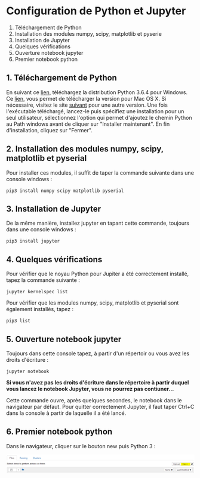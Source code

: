 # Configuration de Python et Jupyter

1. Téléchargement de Python
2. Installation des modules numpy, scipy, matplotlib et pyserie
3. Installation de Jupyter
4. Quelques vérifications
5. Ouverture notebook jupyter
6. Premier notebook python

## 1. Téléchargement de Python
En suivant ce [lien,](https://www.python.org/ftp/python/3.6.4/python-3.6.4-amd64.exe) téléchargez la distribution Python 3.6.4 pour Windows. Ce [lien,](https://www.python.org/ftp/python/3.6.4/python-3.6.4-macosx10.6.pkg) vous permet de télécharger la version pour Mac OS X. Si nécessaire, visitez le site [suivant](https://www.python.org/downloads/release/python-364/) pour une autre version. Une fois l'exécutable téléchargé, lancez-le puis spécifiez une installation pour un seul utilisateur, sélectionnez l'option qui permet d'ajoutez le chemin Python au Path windows avant de cliquer sur "Installer maintenant". En fin d'installation, cliquez sur "Fermer".

## 2. Installation des modules numpy, scipy, matplotlib et pyserial
Pour installer ces modules, il suffit de taper la commande suivante dans une console windows :

    pip3 install numpy scipy matplotlib pyserial
    
## 3. Installation de Jupyter
De la même manière, installez jupyter en tapant cette commande, toujours dans une console windows :

    pip3 install jupyter
    
## 4. Quelques vérifications
Pour vérifier que le noyau Python pour Jupiter a été correctement installé, tapez la commande suivante :

    jupyter kernelspec list
Pour vérifier que les modules numpy, scipy, matplotlib et pyserial sont également installés, tapez :

    pip3 list 

## 5. Ouverture notebook jupyter
Toujours dans cette console tapez, à partir d'un répertoir ou vous avez les droits d'écriture :

    jupyter notebook

**Si vous n'avez pas les droits d'écriture dans le répertoire à partir duquel vous lancez le notebook Jupyter, vous ne pourrez pas contiuner...**

Cette commande ouvre, après quelques secondes, le notebook dans le navigateur par défaut. Pour quitter correctement Jupyter, il faut taper Ctrl+C dans la console à partir de laquelle il a été lancé. 

## 6. Premier notebook python
Dans le navigateur, cliquer sur le bouton new puis Python 3 :

![Python Notebook](newPythonNoteBook.PNG)
